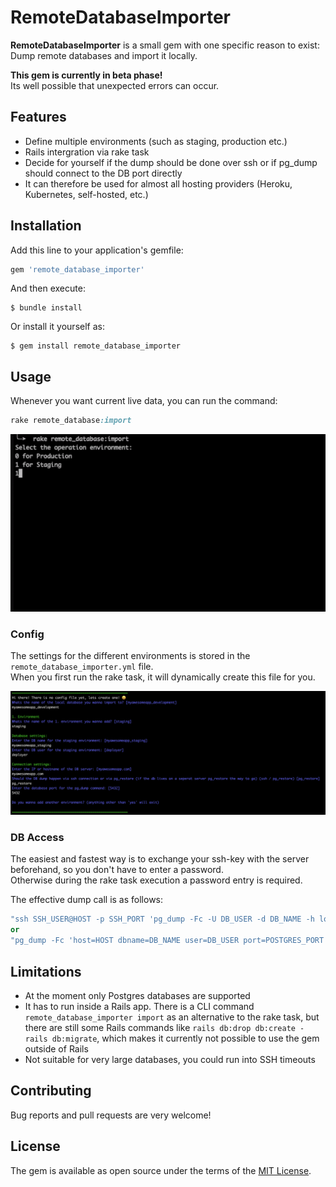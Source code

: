 # RemoteDatabaseImporter
**RemoteDatabaseImporter** is a small gem with one specific reason to exist: Dump remote databases and import it locally.

**This gem is currently in beta phase!**  
Its well possible that unexpected errors can occur.

## Features
- Define multiple environments (such as staging, production etc.)
- Rails intergration via rake task
- Decide for yourself if the dump should be done over ssh or if pg_dump should connect to the DB port directly
- It can therefore be used for almost all hosting providers (Heroku, Kubernetes, self-hosted, etc.)

## Installation

Add this line to your application's gemfile:

```ruby
gem 'remote_database_importer'
```

And then execute:

    $ bundle install

Or install it yourself as:

    $ gem install remote_database_importer

## Usage
Whenever you want current live data, you can run the command:

```ruby
rake remote_database:import
```

![Import Job Demo](readme_images/import-job.gif)

### Config
The settings for the different environments is stored in the `remote_database_importer.yml` file.  
When you first run the rake task, it will dynamically create this file for you.


![asdf](readme_images/config_sample.png)

### DB Access
The easiest and fastest way is to exchange your ssh-key with the server beforehand, so you don't have to enter a password.  
Otherwise during the rake task execution a password entry is required.

The effective dump call is as follows:
```ruby
"ssh SSH_USER@HOST -p SSH_PORT 'pg_dump -Fc -U DB_USER -d DB_NAME -h localhost -C' > DB_DUMP_LOCATION"
or
"pg_dump -Fc 'host=HOST dbname=DB_NAME user=DB_USER port=POSTGRES_PORT' > DB_DUMP_LOCATION"
```

## Limitations
- At the moment only Postgres databases are supported
- It has to run inside a Rails app. There is a CLI command `remote_database_importer import` as an alternative to the rake task, but there are still some Rails commands like `rails db:drop db:create - rails db:migrate`, which makes it currently not possible to use the gem outside of Rails
- Not suitable for very large databases, you could run into SSH timeouts

## Contributing

Bug reports and pull requests are very welcome!

## License

The gem is available as open source under the terms of the [MIT License](https://opensource.org/licenses/MIT).
